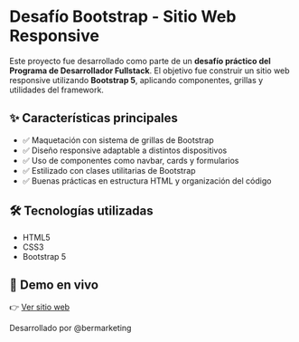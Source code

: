 # Desafío Bootstrap - Sitio Web Responsive

Este proyecto fue desarrollado como parte de un **desafío práctico del Programa de Desarrollador Fullstack**. El objetivo fue construir un sitio web responsive utilizando **Bootstrap 5**, aplicando componentes, grillas y utilidades del framework.

## ✨ Características principales

- ✅ Maquetación con sistema de grillas de Bootstrap
- ✅ Diseño responsive adaptable a distintos dispositivos
- ✅ Uso de componentes como navbar, cards y formularios
- ✅ Estilizado con clases utilitarias de Bootstrap
- ✅ Buenas prácticas en estructura HTML y organización del código

## 🛠️ Tecnologías utilizadas

- HTML5  
- CSS3  
- Bootstrap 5

## 🚀 Demo en vivo

👉 [Ver sitio web](https://bermarketing.github.io/DESAFIO-BOOTSTRAP/)

Desarrollado por @bermarketing
